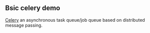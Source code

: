 Bsic celery demo
--
[Celery](http://www.celeryproject.org/) an asynchronous task queue/job queue based on distributed message passing. 
